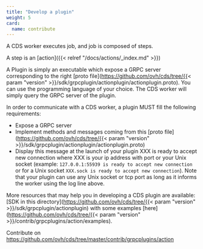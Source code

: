```yaml
---
title: "Develop a plugin"
weight: 5
card: 
  name: contribute
---
```


A CDS worker executes job, and job is composed of steps.

A step is an [action]({{< relref "/docs/actions/_index.md" >}})

A Plugin is simply an executable which expose a GRPC server corresponding to the right [proto file](https://github.com/ovh/cds/tree/{{< param "version" >}}/sdk/grpcplugin/actionplugin/actionplugin.proto). You can use the programming language of your choice. The CDS worker will simply query the GRPC server of the plugin.

In order to communicate with a CDS worker, a plugin MUST fill the following requirements:

+ Expose a GRPC server
+ Implement methods and messages coming from this [proto file](https://github.com/ovh/cds/tree/{{< param "version" >}}/sdk/grpcplugin/actionplugin/actionplugin.proto)
+ Display this message at the launch of your plugin XXX is ready to accept new connection where XXX is your ip address with port or your Unix socket (example: `127.0.0.1:55939 is ready to accept new connection` or for a Unix socket `XXX.sock is ready to accept new connection`). Note that your plugin can use any Unix socket or tcp port as long as it informs the worker using the log line above.

More resources that may help you in developing a CDS plugin are available: [SDK in this directory](https://github.com/ovh/cds/tree/{{< param "version" >}}/sdk/grpcplugin/actionplugin) with some examples [here](https://github.com/ovh/cds/tree/{{< param "version" >}}/contrib/grpcplugins/action/examples).

Contribute on https://github.com/ovh/cds/tree/master/contrib/grpcplugins/action
